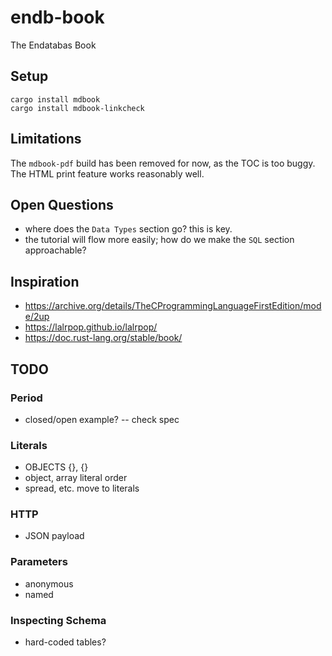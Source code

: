 # endb-book

The Endatabas Book

## Setup

```
cargo install mdbook
cargo install mdbook-linkcheck
```

## Limitations

The `mdbook-pdf` build has been removed for now, as the TOC is too buggy.
The HTML print feature works reasonably well.

## Open Questions

* where does the `Data Types` section go? this is key.
* the tutorial will flow more easily; how do we make the `SQL` section approachable?

## Inspiration

* https://archive.org/details/TheCProgrammingLanguageFirstEdition/mode/2up
* https://lalrpop.github.io/lalrpop/
* https://doc.rust-lang.org/stable/book/


## TODO

### Period

* closed/open example? -- check spec

### Literals

* OBJECTS {}, {}
* object, array literal order
* spread, etc. move to literals

### HTTP

* JSON payload

### Parameters

* anonymous
* named

### Inspecting Schema

* hard-coded tables?
